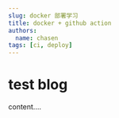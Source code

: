 ```yaml
---
slug: docker 部署学习
title: docker + github action
authors:
  name: chasen
tags: [ci, deploy]
---
```

# test blog

content....